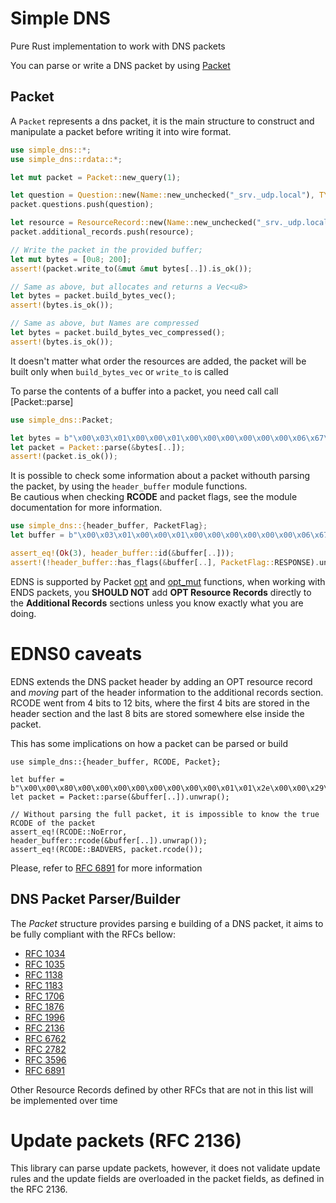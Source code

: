 # Simple DNS
Pure Rust implementation to work with DNS packets

You can parse or write a DNS packet by using [Packet](`Packet`) 

## Packet

A `Packet` represents a dns packet, it is the main structure to construct and manipulate a packet before writing it into wire format.

```rust
use simple_dns::*;
use simple_dns::rdata::*;

let mut packet = Packet::new_query(1);

let question = Question::new(Name::new_unchecked("_srv._udp.local"), TYPE::TXT.into(), CLASS::IN.into(), false);
packet.questions.push(question);

let resource = ResourceRecord::new(Name::new_unchecked("_srv._udp.local"), CLASS::IN, 10, RData::A(A { address: 10 }));
packet.additional_records.push(resource);

// Write the packet in the provided buffer;
let mut bytes = [0u8; 200];
assert!(packet.write_to(&mut &mut bytes[..]).is_ok());

// Same as above, but allocates and returns a Vec<u8>
let bytes = packet.build_bytes_vec();
assert!(bytes.is_ok());

// Same as above, but Names are compressed
let bytes = packet.build_bytes_vec_compressed();
assert!(bytes.is_ok());

```
It doesn't matter what order the resources are added, the packet will be built only when `build_bytes_vec` or `write_to` is called

To parse the contents of a buffer into a packet, you need call call [Packet::parse]
```rust
use simple_dns::Packet;

let bytes = b"\x00\x03\x01\x00\x00\x01\x00\x00\x00\x00\x00\x00\x06\x67\x6f\x6f\x67\x6c\x65\x03\x63\x6f\x6d\x00\x00\x01\x00\x01";
let packet = Packet::parse(&bytes[..]);
assert!(packet.is_ok());
```

It is possible to check some information about a packet withouth parsing the packet, by using the `header_buffer` module functions.  
Be cautious when checking **RCODE** and packet flags, see the module documentation for more information.  

```rust
use simple_dns::{header_buffer, PacketFlag};
let buffer = b"\x00\x03\x01\x00\x00\x01\x00\x00\x00\x00\x00\x00\x06\x67\x6f\x6f\x67\x6c\x65\x03\x63\x6f\x6d\x00\x00\x01\x00\x01";

assert_eq!(Ok(3), header_buffer::id(&buffer[..]));
assert!(!header_buffer::has_flags(&buffer[..], PacketFlag::RESPONSE).unwrap());
```

EDNS is supported by Packet [opt](Packet::opt) and [opt_mut](Packet::opt_mut) functions, when working with ENDS packets, 
you **SHOULD NOT** add **OPT Resource Records** directly to the **Additional Records** sections unless you know exactly what you are doing.  


# EDNS0 caveats

EDNS extends the DNS packet header by adding an OPT resource record and *moving* part of the header information to the additional records section. 
RCODE went from 4 bits to 12 bits, where the first 4 bits are stored in the header section and the last 8 bits are stored somewhere else inside the packet.  

This has some implications on how a packet can be parsed or build
```
use simple_dns::{header_buffer, RCODE, Packet};

let buffer = b"\x00\x00\x80\x00\x00\x00\x00\x00\x00\x00\x00\x01\x01\x2e\x00\x00\x29\x01\xf4\x00\x00\x03\x01\x00\x04\x00\x00\x00\x00\x00\x00\x00\x00\x00\x00";
let packet = Packet::parse(&buffer[..]).unwrap();

// Without parsing the full packet, it is impossible to know the true RCODE of the packet
assert_eq!(RCODE::NoError, header_buffer::rcode(&buffer[..]).unwrap());
assert_eq!(RCODE::BADVERS, packet.rcode());
```

Please, refer to [RFC 6891](https://datatracker.ietf.org/doc/html/rfc6891) for more information


## DNS Packet Parser/Builder
The *Packet* structure provides parsing e building of a DNS packet, it aims to be fully compliant with the RFCs bellow:
- [RFC 1034](https://tools.ietf.org/html/rfc1034)
- [RFC 1035](https://tools.ietf.org/html/rfc1035)
- [RFC 1138](https://tools.ietf.org/html/rfc1138)
- [RFC 1183](https://tools.ietf.org/html/rfc1183)
- [RFC 1706](https://tools.ietf.org/html/rfc1706)
- [RFC 1876](https://tools.ietf.org/html/rfc1876)
- [RFC 1996](https://tools.ietf.org/html/rfc1996)
- [RFC 2136](https://tools.ietf.org/html/rfc2136)
- [RFC 6762](https://tools.ietf.org/html/rfc6762)
- [RFC 2782](https://tools.ietf.org/html/rfc2782)
- [RFC 3596](https://tools.ietf.org/html/rfc3596)
- [RFC 6891](https://datatracker.ietf.org/doc/html/rfc6891)

Other Resource Records defined by other RFCs that are not in this list will be implemented over time

# Update packets (RFC 2136)

This library can parse update packets, however, it does not validate update rules and the update fields are overloaded in the packet fields, as defined in the RFC 2136.

